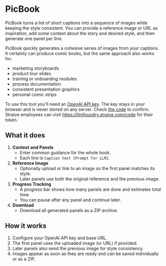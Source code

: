 # PicBook

PicBook turns a list of short captions into a sequence of images while keeping the style consistent. You can provide a reference image or URL as inspiration, add some context about the story and desired style, and then generate one panel per line.

PicBook quickly generates a cohesive series of images from your captions. It certainly can produce comic books, but the same approach also works for:

- marketing storyboards
- product tour slides
- training or onboarding modules
- process documentation
- consistent presentation graphics
- personal comic strips

To use this tool you'll need an [OpenAI API key](https://platform.openai.com/account/api-keys). The key stays in your browser and is never stored on any server. Check [the code](script.js) to confirm. Straive employees can visit https://llmfoundry.straive.com/code for their token.


## What it does

1. **Context and Panels**
   - Enter common guidance for the whole book.
   - Each line is `Caption text [Prompt for LLM]`.
2. **Reference Image**
   - Optionally upload or link to an image so the first panel matches its style.
   - Later panels use both the original reference and the previous image.
3. **Progress Tracking**
   - A progress bar shows how many panels are done and estimates total time.
   - You can pause after any panel and continue later.
4. **Download**
   - Download all generated panels as a ZIP archive.

## How it works

1. Configure your OpenAI API key and base URL.
2. The first panel uses the uploaded image (or URL) if provided.
3. Later panels also send the previous image for style consistency.
4. Images appear as soon as they are ready and can be saved individually or as a ZIP.
